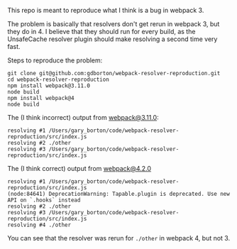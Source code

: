 This repo is meant to reproduce what I think is a bug in webpack 3.

The problem is basically that resolvers don't get rerun in webpack 3, but they do in 4. I believe that they should run for every build, as the UnsafeCache resolver plugin should make resolving a second time very fast.


Steps to reproduce the problem:

```
git clone git@github.com:gdborton/webpack-resolver-reproduction.git
cd webpack-resolver-reproduction
npm install webpack@3.11.0
node build
npm install webpack@4
node build
```

The (I think incorrect) output from webpack@3.11.0:
```
resolving #1 /Users/gary_borton/code/webpack-resolver-reproduction/src/index.js
resolving #2 ./other
resolving #3 /Users/gary_borton/code/webpack-resolver-reproduction/src/index.js
```

The (I think correct) output from webpack@4.2.0
```
resolving #1 /Users/gary_borton/code/webpack-resolver-reproduction/src/index.js
(node:84641) DeprecationWarning: Tapable.plugin is deprecated. Use new API on `.hooks` instead
resolving #2 ./other
resolving #3 /Users/gary_borton/code/webpack-resolver-reproduction/src/index.js
resolving #4 ./other
```

You can see that the resolver was rerun for `./other` in webpack 4, but not 3.
